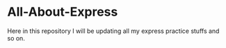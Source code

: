 # All-About-Express
Here in this repository I will be updating all my express practice stuffs and so on.
